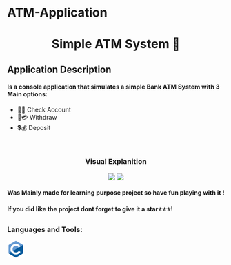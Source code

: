 # ATM-Application

<h1 align="center">Simple ATM System 🏧</h1>

## Application Description  
<tr><td valign="top" width="33%">

<h4 align="left"><strong> Is a console application that simulates a simple Bank ATM System with 3 Main options:
</strong></h3>
<p align="left">
</p>
  

- 🏦💱 Check Account
- 💸💳 Withdraw
- 💲💰 Deposit
<br/>

<h3 align="center"><strong> Visual Explanition</strong></h3>
<div align="center">
<img src="https://d.top4top.io/p_2359765l01.png" align="center" style="width: 50%" />
<img src="https://e.top4top.io/p_235902t9y2.png" align="center" style="width: 50%" />

</div>  


<h4 align="left"><strong> Was Mainly made for learning purpose project so have fun playing with it !</strong></h4>
<h4 align="left"><strong>If you did like the project dont forget to give it a star⭐⭐⭐!</strong></43>
<p align="left">
</p>


<h3 align="left">Languages and Tools:</h3>
<p align="left"> <a href="https://www.cprogramming.com/" target="_blank" rel="noreferrer"> <img src="https://raw.githubusercontent.com/devicons/devicon/master/icons/c/c-original.svg" alt="c" width="40" height="40"/> </a> </p>
